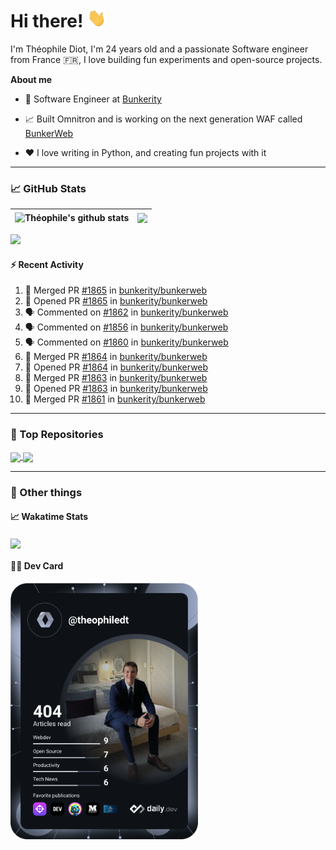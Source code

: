 # Hi there! <img src="./wave.gif" width="30px" height="30px" />

I'm Théophile Diot, I'm 24 years old and a passionate Software engineer from France 🇫🇷, I love building fun experiments and open-source projects.

**About me**

- 💼 Software Engineer at [Bunkerity](https://www.bunkerity.com/)

- 📈 Built Omnitron and is working on the next generation WAF called [BunkerWeb](https://www.bunkerweb.io)

- ❤️ I love writing in Python, and creating fun projects with it

---

### 📈 GitHub Stats

| <img align="center" src="https://github-readme-stats.vercel.app/api?username=TheophileDiot&show_icons=true&include_all_commits=true&theme=algolia&hide_border=true&rank_icon=github" alt="Théophile's github stats" /> | <img align="center" src="https://github-readme-stats.vercel.app/api/top-langs/?username=TheophileDiot&layout=compact&theme=algolia&hide_border=true" /> |
| ---------------------------------------------------------------------------------------------------------------------------------------------------------------------------------------------------------------------- | ------------------------------------------------------------------------------------------------------------------------------------------------------- |

![](https://github-readme-activity-graph.vercel.app/graph?username=TheophileDiot&theme=tokyo-night)

#### :zap: Recent Activity

<!--START_SECTION:activity-->
1. 🎉 Merged PR [#1865](https://github.com/bunkerity/bunkerweb/pull/1865) in [bunkerity/bunkerweb](https://github.com/bunkerity/bunkerweb)
2. 💪 Opened PR [#1865](https://github.com/bunkerity/bunkerweb/pull/1865) in [bunkerity/bunkerweb](https://github.com/bunkerity/bunkerweb)
3. 🗣 Commented on [#1862](https://github.com/bunkerity/bunkerweb/issues/1862#issuecomment-2575798072) in [bunkerity/bunkerweb](https://github.com/bunkerity/bunkerweb)
4. 🗣 Commented on [#1856](https://github.com/bunkerity/bunkerweb/issues/1856#issuecomment-2575794987) in [bunkerity/bunkerweb](https://github.com/bunkerity/bunkerweb)
5. 🗣 Commented on [#1860](https://github.com/bunkerity/bunkerweb/issues/1860#issuecomment-2575782423) in [bunkerity/bunkerweb](https://github.com/bunkerity/bunkerweb)
6. 🎉 Merged PR [#1864](https://github.com/bunkerity/bunkerweb/pull/1864) in [bunkerity/bunkerweb](https://github.com/bunkerity/bunkerweb)
7. 💪 Opened PR [#1864](https://github.com/bunkerity/bunkerweb/pull/1864) in [bunkerity/bunkerweb](https://github.com/bunkerity/bunkerweb)
8. 🎉 Merged PR [#1863](https://github.com/bunkerity/bunkerweb/pull/1863) in [bunkerity/bunkerweb](https://github.com/bunkerity/bunkerweb)
9. 💪 Opened PR [#1863](https://github.com/bunkerity/bunkerweb/pull/1863) in [bunkerity/bunkerweb](https://github.com/bunkerity/bunkerweb)
10. 🎉 Merged PR [#1861](https://github.com/bunkerity/bunkerweb/pull/1861) in [bunkerity/bunkerweb](https://github.com/bunkerity/bunkerweb)
<!--END_SECTION:activity-->

---

### 🔧 Top Repositories

<a href="https://github.com/bunkerity/bunkerweb">
  <img align="center" src="https://github-readme-stats.vercel.app/api/pin/?username=Bunkerity&repo=bunkerweb&theme=algolia" />
</a>
<a href="https://github.com/TheophileDiot/Omnitron">
  <img align="center" src="https://github-readme-stats.vercel.app/api/pin/?username=TheophileDiot&repo=Omnitron&theme=algolia" />
</a>

---

### 🎉 Other things

#### 📈 Wakatime Stats

<a href="https://wakatime.com/@theophile_bunkerity">
  <img align="center" src="https://github-readme-stats.vercel.app/api/wakatime?username=3aa5ce41-c253-43d9-8441-a721e446a45f&layout=compact&theme=algolia" />
</a>

#### 👨‍💻 Dev Card

<a href="https://app.daily.dev/TheophileDt">
  <img src="./devcard.svg" width="300" alt="Théophile Diot's Dev Card"/>
</a>
